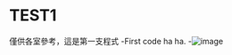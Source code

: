 # TEST1
僅供各室參考，這是第一支程式
-First code ha ha.
-![image](https://github.com/kesichung/TEST1/assets/98628823/0230045b-cd0f-42e0-8461-3eabacd710c2)
